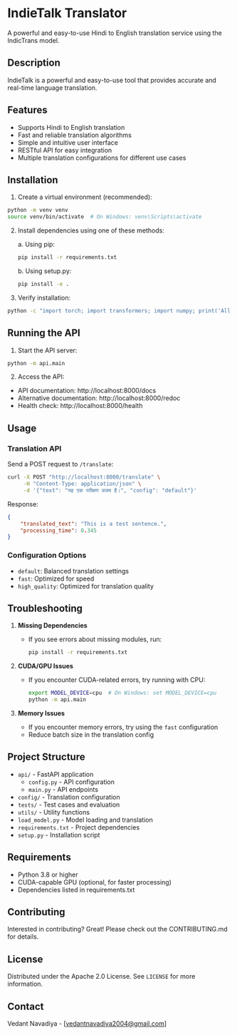 # IndieTalk Translator

A powerful and easy-to-use Hindi to English translation service using the IndicTrans model.

## Description
IndieTalk is a powerful and easy-to-use tool that provides accurate and real-time language translation.

## Features
- Supports Hindi to English translation
- Fast and reliable translation algorithms
- Simple and intuitive user interface
- RESTful API for easy integration
- Multiple translation configurations for different use cases

## Installation

1. Create a virtual environment (recommended):
```bash
python -m venv venv
source venv/bin/activate  # On Windows: venv\Scripts\activate
```

2. Install dependencies using one of these methods:

   a. Using pip:
   ```bash
   pip install -r requirements.txt
   ```

   b. Using setup.py:
   ```bash
   pip install -e .
   ```

3. Verify installation:
```bash
python -c "import torch; import transformers; import numpy; print('All dependencies installed successfully')"
```

## Running the API

1. Start the API server:
```bash
python -m api.main
```

2. Access the API:
- API documentation: http://localhost:8000/docs
- Alternative documentation: http://localhost:8000/redoc
- Health check: http://localhost:8000/health

## Usage

### Translation API

Send a POST request to `/translate`:

```bash
curl -X POST "http://localhost:8000/translate" \
     -H "Content-Type: application/json" \
     -d '{"text": "यह एक परीक्षण वाक्य है।", "config": "default"}'
```

Response:
```json
{
    "translated_text": "This is a test sentence.",
    "processing_time": 0.345
}
```

### Configuration Options

- `default`: Balanced translation settings
- `fast`: Optimized for speed
- `high_quality`: Optimized for translation quality

## Troubleshooting

1. **Missing Dependencies**
   - If you see errors about missing modules, run:
     ```bash
     pip install -r requirements.txt
     ```

2. **CUDA/GPU Issues**
   - If you encounter CUDA-related errors, try running with CPU:
     ```bash
     export MODEL_DEVICE=cpu  # On Windows: set MODEL_DEVICE=cpu
     python -m api.main
     ```

3. **Memory Issues**
   - If you encounter memory errors, try using the `fast` configuration
   - Reduce batch size in the translation config

## Project Structure

- `api/` - FastAPI application
  - `config.py` - API configuration
  - `main.py` - API endpoints
- `config/` - Translation configuration
- `tests/` - Test cases and evaluation
- `utils/` - Utility functions
- `load_model.py` - Model loading and translation
- `requirements.txt` - Project dependencies
- `setup.py` - Installation script

## Requirements

- Python 3.8 or higher
- CUDA-capable GPU (optional, for faster processing)
- Dependencies listed in requirements.txt

## Contributing
Interested in contributing? Great! Please check out the CONTRIBUTING.md for details.

## License
Distributed under the Apache 2.0 License. See `LICENSE` for more information.

## Contact
Vedant Navadiya - [vedantnavadiya2004@gmail.com]
